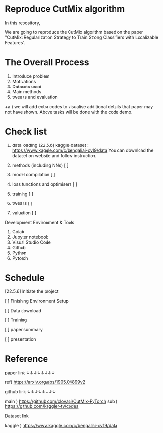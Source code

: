 # Reproduce CutMix algorithm


In this repository,

We are going to reproduce the CutMix algorithm based on the paper "CutMix: Regularization Strategy to Train Strong Classifiers with Localizable Features".

# The Overall Process

1. Introduce problem
2. Motivations
3. Datasets used
4. Main methods
5. tweaks and evaluation

+a ) we will add extra codes to visualise additional details that paper may not have shown.
Above tasks will be done with the code demo.

# Check list

1. data loading [22.5.6]
    kaggle-dataset : https://www.kaggle.com/c/bengaliai-cv19/data
    You can download the dataset on website and follow instruction.

2. methods (including NNs) [ ]
3. model compilation [ ]
4. loss functions and optimisers [ ]
5. training [ ]
6. tweaks [ ]
7. valuation [ ]

Development Environment & Tools

1. Colab
2. Jupyter notebook
3. Visual Studio Code
4. Github
3. Python
4. Pytorch

# Schedule

[22.5.6] Initiate the project

[ ] Finishing Environment Setup

[ ] Data download

[ ] Training

[ ] paper summary

[ ] presentation

# Reference 

paper link ↓↓↓↓↓↓↓↓

ref) https://arxiv.org/abs/1905.04899v2

github link ↓↓↓↓↓↓↓↓

main ) https://github.com/clovaai/CutMix-PyTorch
sub  ) https://github.com/kaggler-tv/codes

Dataset link

kaggle ) https://www.kaggle.com/c/bengaliai-cv19/data